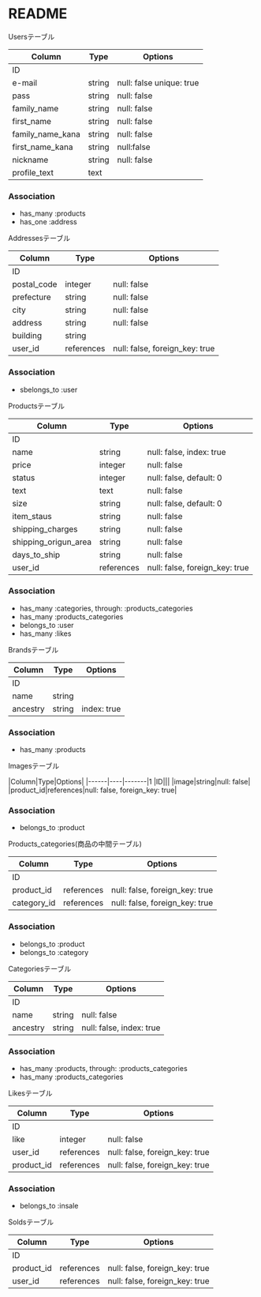 # README

Usersテーブル

|Column|Type|Options|
|------|----|-------|
|ID|||
|e-mail|string|null: false unique: true|
|pass|string|null: false|
|family_name|string|null: false|
|first_name|string|null: false
|family_name_kana|string|null: false|
|first_name_kana|string|null:false|
|nickname|string|null: false|
|profile_text|text||

### Association
- has_many :products
- has_one :address



Addressesテーブル

|Column|Type|Options|
|------|----|-------|
|ID|||
|postal_code|integer|null: false|
|prefecture|string|null: false|
|city|string|null: false|
|address|string|null: false|
|building|string||
|user_id|references|null: false, foreign_key: true|

### Association
- sbelongs_to :user



Productsテーブル

|Column|Type|Options|
|------|----|-------|
|ID|||
|name|string|null: false, index: true|
|price|integer|null: false|
|status|integer|null: false, default: 0|
|text|text|null: false|
|size|string|null: false, default: 0|
|item_staus|string|null: false|
|shipping_charges|string|null: false|
|shipping_origun_area|string|null: false|
|days_to_ship|string|null: false|
|user_id|references|null: false, foreign_key: true|


### Association
- has_many :categories,  through: :products_categories
- has_many :products_categories
- belongs_to :user
- has_many :likes


Brandsテーブル

|Column|Type|Options|
|------|----|-------|
|​ID|||
|name|string||
|ancestry|string|index: true|

### Association
- has_many :products



Imagesテーブル

|Column|Type|Options|
|------|----|-------|1
|ID|||
|image|string|null: false|
|product_id|references|null: false, foreign_key: true|

### Association
- belongs_to :product





Products_categories(商品の中間テーブル)

|Column|Type|Options|
|------|----|-------|
|ID|||
|product_id|references|null: false, foreign_key: true|
|category_id|references|null: false, foreign_key: true|

### Association
- belongs_to :product
- belongs_to :category



Categoriesテーブル

|Column|Type|Options|
|------|----|-------|
|ID|||
|name|string|null: false|
|ancestry|string|null: false, index: true|

### Association
- has_many :products,  through: :products_categories
- has_many :products_categories




Likesテーブル

|Column|Type|Options|
|------|----|-------|
|ID|||
|like|integer|null: false|
|user_id|references|null: false, foreign_key: true|
|product_id|references|null: false, foreign_key: true|

### Association
- belongs_to :insale



Soldsテーブル

|Column|Type|Options|
|------|----|-------|
|ID|||
|product_id|references|null: false, foreign_key: true|
|user_id|references|null: false, foreign_key: true|
